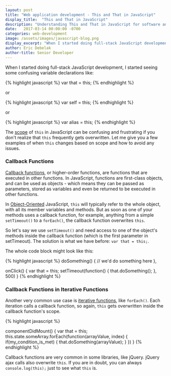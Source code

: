 ```yaml
---
layout: post
title: "Web application development - This and That in JavaScript"
display_title:  "This and That in JavaScript"
description: "Understanding This and That in JavaScript for software and web application development."
date:   2017-03-14 00:00:00 -0700
categories: web-development
image: /assets/images/javascript-blog.png
display_excerpt: "When I started doing full-stack JavaScript development, I started seeing some confusing variable declarations."
author: Eric Debelak
author-title: Senior Developer
---
```

When I started doing full-stack JavaScript development, I started seeing some confusing variable declarations like: 

{% highlight javascript %}
var that = this;
{% endhighlight %}

or

{% highlight javascript %}
var self = this;
{% endhighlight %}

or

{% highlight javascript %}
var alias = this;
{% endhighlight %}

The <a href="https://en.wikipedia.org/wiki/Scope_(computer_science)" target="_blank">scope</a> of `this` in JavaScript can be confusing and frustrating if you don't realize that `this` frequently gets overwritten. Let me give you a few examples of when `this` changes based on scope and how to avoid any issues.

### Callback Functions

<a href="https://en.wikipedia.org/wiki/Callback_(computer_programming)" target="_blank">Callback functions</a>, or higher-order functions, are functions that are executed in other functions. In JavaScript, functions are first-class objects, and can be used as objects - which means they can be passed as parameters, stored as variables and even be returned to be executed in other functions.

In <a href="https://en.wikipedia.org/wiki/Object-oriented_programming" target="_blank">Object-Oriented</a> JavaScript, `this` will typically refer to the whole object, with all its member variables and methods. But as soon as one of your methods uses a callback function, for example, anything from a simple `setTimeout()` to a `forEach()`, the callback function overwrites `this`.

So let's say we use `setTimeout()` and need access to one of the object's methods inside the callback function (which is the first parameter in setTimeout). The solution is what we have before: `var that = this;`.

The whole code block might look like this:

{% highlight javascript %}
doSomething() {
	//	we'd do something here
},

onClick() {
	var that = this;
	setTimeout(function() {
		that.doSomething();
	}, 500)
}
{% endhighlight %}

### Callback Functions in Iterative Functions

Another very common use case is <a href="https://developer.mozilla.org/en-US/docs/Web/JavaScript/Guide/Loops_and_iteration" target="_blank">iterative functions</a>, like `forEach()`. Each iteration calls a callback function, so again, `this` gets overwritten inside the callback function's scope.

{% highlight javascript %}

componentDidMount() {
	var that = this;
	this.state.someArray.forEach(function(arrayValue, index) {
		if(my_condition_is_met) {
			that.doSomething(arrayValue);
		}
	})
}
{% endhighlight %}

Callback functions are very common in some libraries, like jQuery. jQuery ajax calls also overwrite `this`. If you are in doubt, you can always `console.log(this);` just to see what `this` is.

